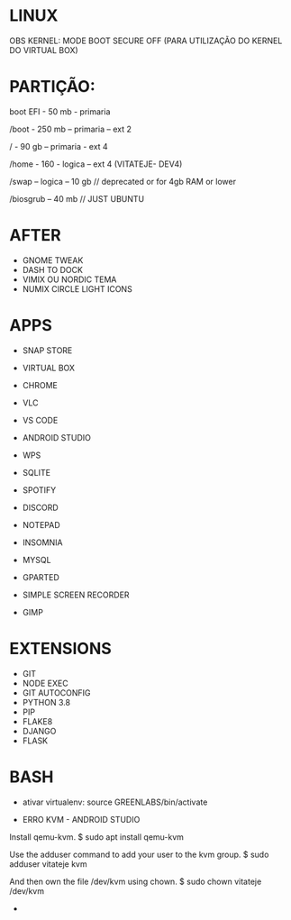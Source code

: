 # LINUX

OBS KERNEL: MODE BOOT SECURE OFF (PARA UTILIZAÇÃO DO KERNEL DO VIRTUAL BOX)

# PARTIÇÃO: 

boot EFI - 50 mb - primaria 

/boot - 250 mb – primaria – ext 2 

/ - 90 gb – primaria - ext 4 

/home - 160 - logica – ext 4  (VITATEJE- DEV4)

/swap – logica – 10 gb // deprecated or for 4gb RAM or lower

/biosgrub – 40 mb  // JUST UBUNTU

# AFTER

* GNOME TWEAK
* DASH TO DOCK
* VIMIX OU NORDIC TEMA
* NUMIX CIRCLE LIGHT ICONS

# APPS

* SNAP STORE
* VIRTUAL BOX
* CHROME
* VLC
* VS CODE
* ANDROID STUDIO
* WPS
* SQLITE
* SPOTIFY
* DISCORD

* NOTEPAD
* INSOMNIA
* MYSQL
* GPARTED
* SIMPLE SCREEN RECORDER
* GIMP

# EXTENSIONS

* GIT
* NODE EXEC
* GIT AUTOCONFIG
* PYTHON 3.8
* PIP
* FLAKE8
* DJANGO
* FLASK

# BASH

* ativar virtualenv: source GREENLABS/bin/activate

+ ERRO KVM - ANDROID STUDIO

Install qemu-kvm.
$ sudo apt install qemu-kvm

Use the adduser command to add your user to the kvm group.
$ sudo adduser vitateje kvm

And then own the file /dev/kvm using chown.
$ sudo chown vitateje /dev/kvm

+ 

